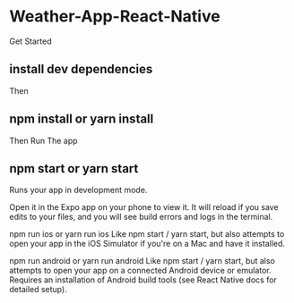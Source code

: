 # Weather-App-React-Native

Get Started
## install dev dependencies

Then
## npm install or yarn install

Then
Run The app

## npm start or yarn start
Runs your app in development mode.

Open it in the Expo app on your phone to view it. It will reload if you save edits to your files, and you will see build errors and logs in the terminal.

npm run ios or yarn run ios
Like npm start / yarn start, but also attempts to open your app in the iOS Simulator if you're on a Mac and have it installed.

npm run android or yarn run android
Like npm start / yarn start, but also attempts to open your app on a connected Android device or emulator. Requires an installation of Android build tools (see React Native docs for detailed setup).
